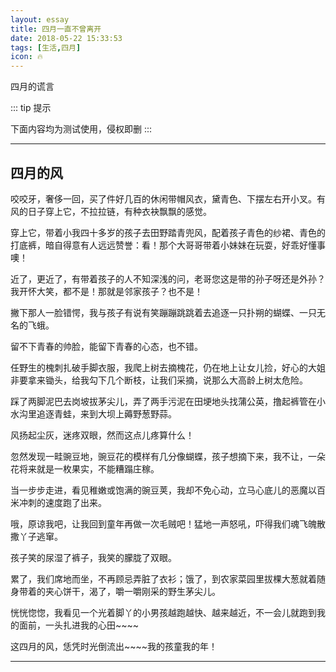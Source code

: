 ```yaml
---
layout: essay
title: 四月一直不曾离开
date: 2018-05-22 15:33:53
tags: [生活,四月]
icon: 🔥
---
```


四月的谎言

<!-- more -->

::: tip 提示

下面内容均为测试使用，侵权即删
:::

---

## 四月的风

咬咬牙，奢侈一回，买了件好几百的休闲带帽风衣，黛青色、下摆左右开小叉。有风的日子穿上它，不拉拉链，有种衣袂飘飘的感觉。

穿上它，带着小我四十多岁的孩子去田野踏青兜风，配着孩子青色的纱裙、青色的打底裤，暗自得意有人远远赞誉：看！那个大哥哥带着小妹妹在玩耍，好乖好懂事噢！

近了，更近了，有带着孩子的人不知深浅的问，老哥您这是带的孙子呀还是外孙？我开怀大笑，都不是！那就是邻家孩子？也不是！

撇下那人一脸错愕，我与孩子有说有笑蹦蹦跳跳着去追逐一只扑朔的蝴蝶、一只无名的飞蛾。

留不下青春的帅脸，能留下青春的心态，也不错。

任野生的槐刺扎破手脚衣服，我爬上树去摘槐花，仍在地上让女儿捡，好心的大姐非要拿来锄头，给我勾下几个断枝，让我们采摘，说那么大高龄上树太危险。

踩了两脚泥巴去岗坡拔茅尖儿，弄了两手污泥在田埂地头找蒲公英，撸起裤管在小水沟里追逐青蛙，来到大坝上薅野葱野蒜。

风扬起尘灰，迷疼双眼，然而这点儿疼算什么！

忽然发现一畦豌豆地，豌豆花的模样有几分像蝴蝶，孩子想摘下来，我不让，一朵花将来就是一枚果实，不能糟蹋庄稼。

当一步步走进，看见稚嫩或饱满的豌豆荚，我却不免心动，立马心底儿的恶魔以百米冲刺的速度跑了出来。

哦，原谅我吧，让我回到童年再做一次毛贼吧！猛地一声怒吼，吓得我们魂飞魄散撒丫子逃窜。

孩子笑的尿湿了裤子，我笑的朦胧了双眼。

累了，我们席地而坐，不再顾忌弄脏了衣衫；饿了，到农家菜园里拔棵大葱就着随身带着的夹心饼干，渴了，嚼一嚼刚采的野生茅尖儿。

恍恍惚惚，我看见一个光着脚丫的小男孩越跑越快、越来越近，不一会儿就跑到我的面前，一头扎进我的心田~~~~

这四月的风，恁凭时光倒流出~~~~我的孩童我的年！

---
